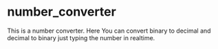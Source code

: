 # number_converter
This is a number converter. Here You can convert binary to decimal and decimal to binary just typing the number in realtime.
